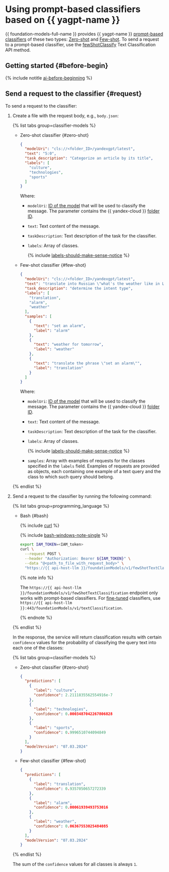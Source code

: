 # Using prompt-based classifiers based on {{ yagpt-name }}

{{ foundation-models-full-name }} provides {{ yagpt-name }} [prompt-based classifiers](../../concepts/classifier/index.md) of these two types: [Zero-shot](../../concepts/classifier/index.md#zero-shot) and [Few-shot](../../concepts/classifier/index.md#few-shot). To send a request to a prompt-based classifier, use the [fewShotClassify](../../text-classification/api-ref/TextClassification/fewShotClassify.md) Text Classification API method.

## Getting started {#before-begin}

{% include notitle [ai-before-beginning](../../../_includes/foundation-models/yandexgpt/ai-before-beginning.md) %}

## Send a request to the classifier {#request}

To send a request to the classifier:

1. Create a file with the request body, e.g., `body.json`:

    {% list tabs group=classifier-models %}

    - Zero-shot classifier {#zero-shot}

      ```json
      {
        "modelUri": "cls://<folder_ID>/yandexgpt/latest",
        "text": "5:0",
        "task_description": "Categorize an article by its title",
        "labels": [
          "culture",
          "technologies",
          "sports"
        ]
      }
      ```

      Where:
      * `modelUri`: [ID of the model](../../../foundation-models/concepts/classifier/models.md) that will be used to classify the message. The parameter contains the {{ yandex-cloud }} [folder ID](../../../resource-manager/operations/folder/get-id.md).
      * `text`: Text content of the message.
      * `taskDescription`: Text description of the task for the classifier.
      * `labels`: Array of classes.

          {% include [labels-should-make-sense-notice](../../../_includes/foundation-models/classifier/labels-should-make-sense-notice.md) %}

    - Few-shot classifier {#few-shot}

      ```json
      {
        "modelUri": "cls://<folder_ID>/yandexgpt/latest",
        "text": "translate into Russian \"what's the weather like in London?\"",
        "task_description": "determine the intent type",
        "labels": [
          "translation",
          "alarm",
          "weather"
        ],
        "samples": [
          {
            "text": "set an alarm",
            "label": "alarm"
          },
          {
            "text": "weather for tomorrow",
            "label": "weather"
          },
          {
            "text": "translate the phrase \"set an alarm\"",
            "label": "translation"
          }
        ]
      }
      ```

      Where:
      * `modelUri`: [ID of the model](../../../foundation-models/concepts/classifier/models.md) that will be used to classify the message. The parameter contains the {{ yandex-cloud }} [folder ID](../../../resource-manager/operations/folder/get-id.md).
      * `text`: Text content of the message.
      * `taskDescription`: Text description of the task for the classifier.
      * `labels`: Array of classes.

          {% include [labels-should-make-sense-notice](../../../_includes/foundation-models/classifier/labels-should-make-sense-notice.md) %}

      * `samples`: Array with examples of requests for the classes specified in the `labels` field. Examples of requests are provided as objects, each containing one example of a text query and the class to which such query should belong.

    {% endlist %}

1. Send a request to the classifier by running the following command:

   {% list tabs group=programming_language %}

   - Bash {#bash}
   
     {% include [curl](../../../_includes/curl.md) %}
     
     {% include [bash-windows-note-single](../../../_includes/translate/bash-windows-note-single.md) %}

      ```bash
      export IAM_TOKEN=<IAM_token>
      curl \
        --request POST \
        --header "Authorization: Bearer ${IAM_TOKEN}" \
        --data "@<path_to_file_with_request_body>" \
        "https://{{ api-host-llm }}/foundationModels/v1/fewShotTextClassification"
      ```
      {% note info %}
      
      The `https://{{ api-host-llm }}/foundationModels/v1/fewShotTextClassification` endpoint only works with prompt-based classifiers. For [fine-tuned](additionally-trained.md) classifiers, use `https://{{ api-host-llm }}:443/foundationModels/v1/textClassification`.
      
      {% endnote %}

   {% endlist %}

    In the response, the service will return classification results with certain `confidence` values for the probability of classifying the query text into each one of the classes:

    {% list tabs group=classifier-models %}

    - Zero-shot classifier {#zero-shot}

      ```json
      {
        "predictions": [
          {
            "label": "culture",
            "confidence": 2.2111835562554916e-7
          },
          {
            "label": "technologies",
            "confidence": 0.0003487042267806828
          },
          {
            "label": "sports",
            "confidence": 0.9996510744094849
          }
        ],
        "modelVersion": "07.03.2024"
      }
      ```

    - Few-shot classifier {#few-shot}

      ```json
      {
        "predictions": [
          {
            "label": "translation",
            "confidence": 0.9357050657272339
          },
          {
            "label": "alarm",
            "confidence": 0.00061939493753016
          },
          {
            "label": "weather",
            "confidence": 0.06367553025484085
          }
        ],
        "modelVersion": "07.03.2024"
      }
      ```

    {% endlist %}

    The sum of the `confidence` values for all classes is always `1`.